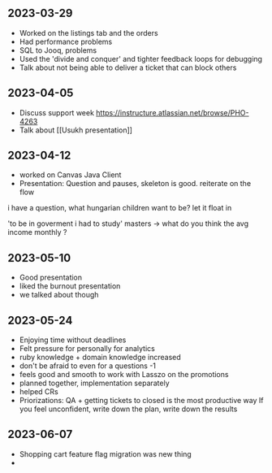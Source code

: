 ## 2023-03-29

-   Worked on the listings tab and the orders
-   Had performance problems
-   SQL to Jooq, problems
-   Used the 'divide and conquer' and tighter feedback loops for debugging
-   Talk about not being able to deliver a ticket that can block others

## 2023-04-05

- Discuss support week https://instructure.atlassian.net/browse/PHO-4263
- Talk about [[Usukh presentation]]

## 2023-04-12

- worked on Canvas Java Client
- Presentation: Question and pauses, skeleton is good. reiterate on the flow


i have a question, what hungarian children want to be?
let it float in 


'to be in goverment i had to study'
masters -> what do you think the avg income monthly ?

## 2023-05-10

- Good presentation
- liked the burnout presentation
- we talked about though

## 2023-05-24

- Enjoying time without deadlines
- Felt pressure for personally for analytics
- ruby knowledge + domain knowledge increased
- don't be afraid to even for a questions -1
- feels good and smooth to work with Lasszo on the promotions
- planned together, implementation separately
- helped CRs
- Priorizations: QA + getting tickets to closed is the most productive way
  If you feel unconfident, write down the plan, write down the results

## 2023-06-07

- Shopping cart feature flag migration was new thing
- 